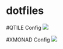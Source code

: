 # dotfiles

#QTILE Config
<img src="https://github.com/MitasTech/dotfiles/blob/main/Qtile.png" />

#XMONAD Config
<img src="https://github.com/MitasTech/dotfiles/blob/main/Xmonad.png" />
